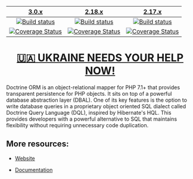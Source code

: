 | [3.0.x][3.0] | [2.18.x][2.18] | [2.17.x][2.17] |
|:----------------:|:----------------:|:----------:|
| [![Build status][3.0 image]][3.0] | [![Build status][2.18 image]][2.18] | [![Build status][2.17 image]][2.17] |
| [![Coverage Status][3.0 coverage image]][3.0 coverage]| [![Coverage Status][2.18 coverage image]][2.18 coverage] | [![Coverage Status][2.17 coverage image]][2.17 coverage]  |

[<h1 align="center">🇺🇦 UKRAINE NEEDS YOUR HELP NOW!</h1>](https://www.doctrine-project.org/stop-war.html)

Doctrine ORM is an object-relational mapper for PHP 7.1+ that provides transparent persistence
for PHP objects. It sits on top of a powerful database abstraction layer (DBAL). One of its key features
is the option to write database queries in a proprietary object oriented SQL dialect called Doctrine Query Language (DQL),
inspired by Hibernate's HQL. This provides developers with a powerful alternative to SQL that maintains flexibility
without requiring unnecessary code duplication.


## More resources:

* [Website](http://www.doctrine-project.org)
* [Documentation](https://www.doctrine-project.org/projects/doctrine-orm/en/stable/index.html)


  [3.0 image]: https://github.com/doctrine/orm/actions/workflows/continuous-integration.yml/badge.svg?branch=3.0.x
  [3.0]: https://github.com/doctrine/orm/tree/3.0.x
  [3.0 coverage image]: https://codecov.io/gh/doctrine/orm/branch/3.0.x/graph/badge.svg
  [3.0 coverage]: https://codecov.io/gh/doctrine/orm/branch/3.0.x
  [2.18 image]: https://github.com/doctrine/orm/actions/workflows/continuous-integration.yml/badge.svg?branch=2.18.x
  [2.18]: https://github.com/doctrine/orm/tree/2.18.x
  [2.18 coverage image]: https://codecov.io/gh/doctrine/orm/branch/2.18.x/graph/badge.svg
  [2.18 coverage]: https://codecov.io/gh/doctrine/orm/branch/2.18.x
  [2.17 image]: https://github.com/doctrine/orm/actions/workflows/continuous-integration.yml/badge.svg?branch=2.17.x
  [2.17]: https://github.com/doctrine/orm/tree/2.17.x
  [2.17 coverage image]: https://codecov.io/gh/doctrine/orm/branch/2.17.x/graph/badge.svg
  [2.17 coverage]: https://codecov.io/gh/doctrine/orm/branch/2.17.x
